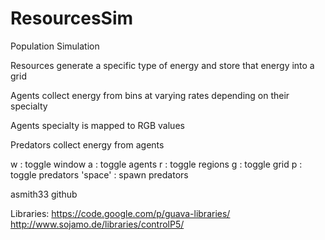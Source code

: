 # ResourcesSim
Population Simulation

Resources generate a specific type of energy and store that energy into a grid

Agents collect energy from bins at varying rates depending on their specialty

Agents specialty is mapped to RGB values

Predators collect energy from agents

w : toggle window
a : toggle agents
r : toggle regions
g : toggle grid
p : toggle predators
'space' : spawn predators

asmith33 github

Libraries:
https://code.google.com/p/guava-libraries/
http://www.sojamo.de/libraries/controlP5/

